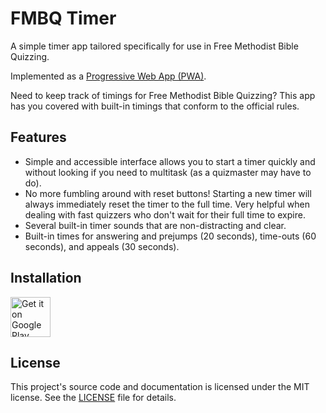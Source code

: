 # FMBQ Timer

A simple timer app tailored specifically for use in Free Methodist Bible Quizzing.

Implemented as a [Progressive Web App (PWA)][PWA].

Need to keep track of timings for Free Methodist Bible Quizzing? This app has you covered with built-in timings that conform to the official rules.

## Features

- Simple and accessible interface allows you to start a timer quickly and without looking if you need to multitask (as a quizmaster may have to do).
- No more fumbling around with reset buttons! Starting a new timer will always immediately reset the timer to the full time. Very helpful when dealing with fast quizzers who don't wait for their full time to expire.
- Several built-in timer sounds that are non-distracting and clear.
- Built-in times for answering and prejumps (20 seconds), time-outs (60 seconds), and appeals (30 seconds).

## Installation

<a href="https://play.google.com/store/apps/details?id=org.fmbq.timer"><img alt="Get it on Google Play" src="https://cdn.rawgit.com/steverichey/google-play-badge-svg/master/img/en_get.svg" height="64"></a>

## License

This project's source code and documentation is licensed under the MIT license. See the [LICENSE](LICENSE) file for details.


[PWA]: https://developer.mozilla.org/en-US/docs/Web/Apps/Progressive
